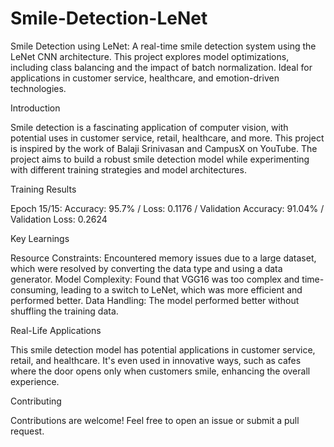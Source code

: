 # Smile-Detection-LeNet
Smile Detection using LeNet: A real-time smile detection system using the LeNet CNN architecture. This project explores model optimizations, including class balancing and the impact of batch normalization. Ideal for applications in customer service, healthcare, and emotion-driven technologies.

Introduction

Smile detection is a fascinating application of computer vision, with potential uses in customer service, retail, healthcare, and more. This project is inspired by the work of Balaji Srinivasan and CampusX on YouTube. The project aims to build a robust smile detection model while experimenting with different training strategies and model architectures.

Training Results

Epoch 15/15:
Accuracy: 95.7% /
Loss: 0.1176 /
Validation Accuracy: 91.04% /
Validation Loss: 0.2624

Key Learnings

Resource Constraints: Encountered memory issues due to a large dataset, which were resolved by converting the data type and using a data generator.
Model Complexity: Found that VGG16 was too complex and time-consuming, leading to a switch to LeNet, which was more efficient and performed better.
Data Handling: The model performed better without shuffling the training data.

Real-Life Applications

This smile detection model has potential applications in customer service, retail, and healthcare. It's even used in innovative ways, such as cafes where the door opens only when customers smile, enhancing the overall experience.

Contributing

Contributions are welcome! Feel free to open an issue or submit a pull request.
